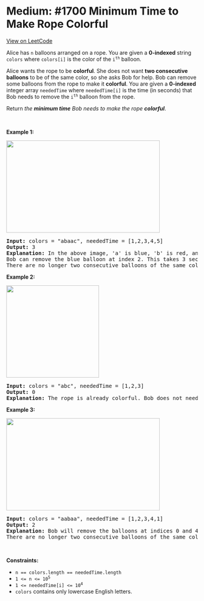 
Medium: #1700 Minimum Time to Make Rope Colorful
=======================
[View on LeetCode](https://leetcode.com/problems/minimum-time-to-make-rope-colorful/)
</hr>
<p>Alice has <code>n</code> balloons arranged on a rope. You are given a <strong>0-indexed</strong> string <code>colors</code> where <code>colors[i]</code> is the color of the <code>i<sup>th</sup></code> balloon.</p>

<p>Alice wants the rope to be <strong>colorful</strong>. She does not want <strong>two consecutive balloons</strong> to be of the same color, so she asks Bob for help. Bob can remove some balloons from the rope to make it <strong>colorful</strong>. You are given a <strong>0-indexed</strong> integer array <code>neededTime</code> where <code>neededTime[i]</code> is the time (in seconds) that Bob needs to remove the <code>i<sup>th</sup></code> balloon from the rope.</p>

<p>Return <em>the <strong>minimum time</strong> Bob needs to make the rope <strong>colorful</strong></em>.</p>

<p>&nbsp;</p>
<p><strong class="example">Example 1:</strong></p>
<img alt="" src="https://assets.leetcode.com/uploads/2021/12/13/ballon1.jpg" style="width: 404px; height: 243px;" />
<pre>
<strong>Input:</strong> colors = &quot;abaac&quot;, neededTime = [1,2,3,4,5]
<strong>Output:</strong> 3
<strong>Explanation:</strong> In the above image, &#39;a&#39; is blue, &#39;b&#39; is red, and &#39;c&#39; is green.
Bob can remove the blue balloon at index 2. This takes 3 seconds.
There are no longer two consecutive balloons of the same color. Total time = 3.</pre>

<p><strong class="example">Example 2:</strong></p>
<img alt="" src="https://assets.leetcode.com/uploads/2021/12/13/balloon2.jpg" style="width: 244px; height: 243px;" />
<pre>
<strong>Input:</strong> colors = &quot;abc&quot;, neededTime = [1,2,3]
<strong>Output:</strong> 0
<strong>Explanation:</strong> The rope is already colorful. Bob does not need to remove any balloons from the rope.
</pre>

<p><strong class="example">Example 3:</strong></p>
<img alt="" src="https://assets.leetcode.com/uploads/2021/12/13/balloon3.jpg" style="width: 404px; height: 243px;" />
<pre>
<strong>Input:</strong> colors = &quot;aabaa&quot;, neededTime = [1,2,3,4,1]
<strong>Output:</strong> 2
<strong>Explanation:</strong> Bob will remove the balloons at indices 0 and 4. Each balloons takes 1 second to remove.
There are no longer two consecutive balloons of the same color. Total time = 1 + 1 = 2.
</pre>

<p>&nbsp;</p>
<p><strong>Constraints:</strong></p>

<ul>
	<li><code>n == colors.length == neededTime.length</code></li>
	<li><code>1 &lt;= n &lt;= 10<sup>5</sup></code></li>
	<li><code>1 &lt;= neededTime[i] &lt;= 10<sup>4</sup></code></li>
	<li><code>colors</code> contains only lowercase English letters.</li>
</ul>

